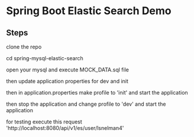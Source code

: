 # Spring Boot Elastic Search Demo

## Steps

clone the repo

cd spring-mysql-elastic-search

open your mysql and execute MOCK_DATA.sql file

then update application properties for dev and init

then in application.properties make profile to 'init' and start the application

then stop the application and change profile to 'dev' and start the application

for testing execute this request 'http://localhost:8080/api/v1/es/user/lsnelman4'
